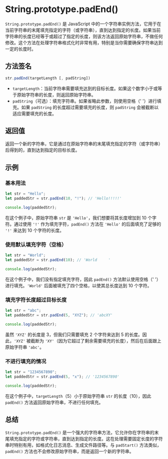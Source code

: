 # String.prototype.padEnd()

`String.prototype.padEnd()` 是 JavaScript 中的一个字符串实例方法，它用于在当前字符串的末尾填充指定的字符（或字符串），直到达到指定的长度。如果当前字符串的长度已经等于或超过了指定的长度，则该方法返回原始字符串，不做任何修改。这个方法在处理字符串格式化时非常有用，特别是当你需要确保字符串达到一定的长度时。

## 方法签名

```javascript
str.padEnd(targetLength [, padString])
```

- `targetLength`：当前字符串需要填充达到的目标长度。如果这个数字小于或等于原始字符串的长度，则返回原始字符串。
- `padString`（可选）：填充字符串。如果省略此参数，则使用空格（' '）进行填充。如果 `padString` 的长度超过需要填充的长度，则 `padString` 会被截断以适应需要填充的长度。

## 返回值

返回一个新的字符串，它是通过在原始字符串的末尾填充指定的字符（或字符串）后得到的，直到达到指定的目标长度。

## 示例

### 基本用法

```javascript
let str = "Hello";
let paddedStr = str.padEnd(10, "!"); // 'Hello!!!!!'

console.log(paddedStr);
```

在这个例子中，原始字符串 `str` 是 `'Hello'`，我们想要将其长度增加到 10 个字符。通过使用 `'!'` 作为填充字符，`padEnd()` 方法在 `'Hello'` 的后面填充了足够的 `'!'` 来达到 10 个字符的长度。

### 使用默认填充字符（空格）

```javascript
let str = "World";
let paddedStr = str.padEnd(10); // 'World     '

console.log(paddedStr);
```

在这个例子中，我们没有指定填充字符，因此 `padEnd()` 方法默认使用空格（' '）进行填充。`'World'` 后面被填充了四个空格，以使其总长度达到 10 个字符。

### 填充字符长度超过目标长度

```javascript
let str = "abc";
let paddedStr = str.padEnd(5, "XYZ"); // 'abcXY'

console.log(paddedStr);
```

虽然 `'XYZ'` 的长度是 3，但我们只需要填充 2 个字符来达到 5 的长度。因此，`'XYZ'` 被截断为 `'XY'`（因为它超过了剩余需要填充的长度），然后在后面跟上原始字符串 `'abc'`。

### 不进行填充的情况

```javascript
let str = "1234567890";
let paddedStr = str.padEnd(5, "x"); // '1234567890'

console.log(paddedStr);
```

在这个例子中，`targetLength`（5）小于原始字符串 `str` 的长度（10），因此 `padEnd()` 方法返回原始字符串，不进行任何填充。

## 总结

`String.prototype.padEnd()` 是一个强大的字符串方法，它允许你在字符串的末尾填充指定的字符或字符串，直到达到指定的长度。这在处理需要固定长度的字符串时特别有用，如格式化日志消息、生成文件路径等。与 `padStart()` 方法类似，`padEnd()` 方法也不会修改原始字符串，而是返回一个新的字符串。
